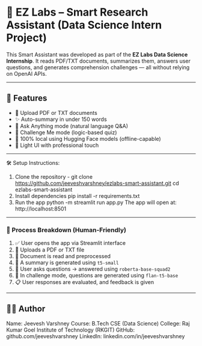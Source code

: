 # 🧠 EZ Labs – Smart Research Assistant (Data Science Intern Project)

This Smart Assistant was developed as part of the **EZ Labs Data Science Internship**. It reads PDF/TXT documents, summarizes them, answers user questions, and generates comprehension challenges — all without relying on OpenAI APIs.

---

## 🚀 Features

- 📂 Upload PDF or TXT documents
- ✨ Auto-summary in under 150 words
- 💬 Ask Anything mode (natural language Q&A)
- 🎯 Challenge Me mode (logic-based quiz)
- 🧠 100% local using Hugging Face models (offline-capable)
- 🎨 Light UI with professional touch

---


🛠️ Setup Instructions: 
1. Clone the repository - 
git clone https://github.com/jeeveshvarshney/ezlabs-smart-assistant.git
cd ezlabs-smart-assistant
2. Install dependencies
pip install -r requirements.txt
3. Run the app
python -m streamlit run app.py
The app will open at: http://localhost:8501

---


### 🔹 Process Breakdown (Human-Friendly)

1. ✅ User opens the app via Streamlit interface
2. 📄 Uploads a PDF or TXT file
3. 🧹 Document is read and preprocessed
4. 📝 A summary is generated using `t5-small`
5. 💬 User asks questions → answered using `roberta-base-squad2`
6. 🎯 In challenge mode, questions are generated using `flan-t5-base`
7. 📋 User responses are evaluated, and feedback is given

          
---
## 👨‍💻 Author
Name: Jeevesh Varshney
Course: B.Tech CSE (Data Science)
College: Raj Kumar Goel Institute of Technology (RKGIT)
GitHub: github.com/jeeveshvarshney
LinkedIn: linkedin.com/in/jeeveshvarshney
